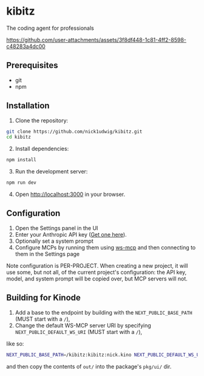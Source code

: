 # kibitz

The coding agent for professionals

https://github.com/user-attachments/assets/3f8df448-1c81-4ff2-8598-c48283a4dc00

## Prerequisites

* git
* npm

## Installation

1. Clone the repository:
```bash
git clone https://github.com/nick1udwig/kibitz.git
cd kibitz
```

2. Install dependencies:
```bash
npm install
```

3. Run the development server:
```bash
npm run dev
```

4. Open [http://localhost:3000](http://localhost:3000) in your browser.

## Configuration

1. Open the Settings panel in the UI
2. Enter your Anthropic API key ([Get one here](https://console.anthropic.com/)).
3. Optionally set a system prompt
4. Configure MCPs by running them using [ws-mcp](https://github.com/nick1udwig/ws-mcp) and then connecting to them in the Settings page

Note configuration is PER-PROJECT.
When creating a new project, it will use some, but not all, of the current project's configuration: the API key, model, and system prompt will be copied over, but MCP servers will not.

## Building for Kinode

1. Add a base to the endpoint by building with the `NEXT_PUBLIC_BASE_PATH` (MUST start with a `/`),
2. Change the default WS-MCP server URI by specifying `NEXT_PUBLIC_DEFAULT_WS_URI` (MUST start with a `/`),

like so:
```bash
NEXT_PUBLIC_BASE_PATH=/kibitz:kibitz:nick.kino NEXT_PUBLIC_DEFAULT_WS_URI=/fwd-ws:kibitz:nick.kino npm run build
```

and then copy the contents of `out/` into the package's `pkg/ui/` dir.
